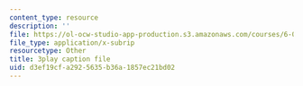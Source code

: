 ```yaml
---
content_type: resource
description: ''
file: https://ol-ocw-studio-app-production.s3.amazonaws.com/courses/6-033-computer-system-engineering-spring-2018/d3ef19cfa2925635b36a1857ec21bd02_r2_-2KW76ec.vtt
file_type: application/x-subrip
resourcetype: Other
title: 3play caption file
uid: d3ef19cf-a292-5635-b36a-1857ec21bd02
---
```

